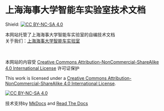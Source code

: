 # 上海海事大学智能车实验室技术文档  
Shield: [![CC BY-NC-SA 4.0][cc-by-nc-sa-shield]][cc-by-nc-sa]  

本网站托管了上海海事大学智能车实验室的自编技术文档    
关于我们：[上海海事大学智能车实验室](https://smuscl.org/)  
</br>
</br>

本网站的内容受 [Creative Commons Attribution-NonCommercial-ShareAlike 4.0 International License][cc-by-nc-sa] 许可证保护


This work is licensed under a
[Creative Commons Attribution-NonCommercial-ShareAlike 4.0 International License][cc-by-nc-sa].

[![CC BY-NC-SA 4.0][cc-by-nc-sa-image]][cc-by-nc-sa]

[cc-by-nc-sa]: http://creativecommons.org/licenses/by-nc-sa/4.0/
[cc-by-nc-sa-image]: https://licensebuttons.net/l/by-nc-sa/4.0/88x31.png
[cc-by-nc-sa-shield]: https://img.shields.io/badge/License-CC%20BY--NC--SA%204.0-lightgrey.svg 


技术支持by [MkDocs](https://www.mkdocs.org) and [Read The Docs](https://about.readthedocs.com/)  

